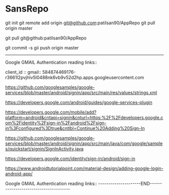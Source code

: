 # SansRepo

git init
git remote add origin git@github.com:patilsan90/AppRepo
git pull origin master

git pull git@github:patilsan90/AppRepo

git commit -s
gii push origin master

------------------------------------------------------------------------
Google GMAIL Authentication reading links::

client_id :: gmail::  584874469176-r3661l2pvjhlv5l0488nk6vb9v52d2hp.apps.googleusercontent.com 


https://github.com/googlesamples/google-services/blob/master/android/signin/app/src/main/res/values/strings.xml

https://developers.google.com/android/guides/google-services-plugin

https://developers.google.com/mobile/add?platform=android&cntapi=signin&cnturl=https:%2F%2Fdevelopers.google.com%2Fidentity%2Fsign-in%2Fandroid%2Fsign-in%3Fconfigured%3Dtrue&cntlbl=Continue%20Adding%20Sign-In

https://github.com/googlesamples/google-services/blob/master/android/signin/app/src/main/java/com/google/samples/quickstart/signin/SignInActivity.java

https://developers.google.com/identity/sign-in/android/sign-in

https://www.androidtutorialpoint.com/material-design/adding-google-login-android-app/

Google GMAIL Authentication reading links::
---------------------END--------------------------------------



